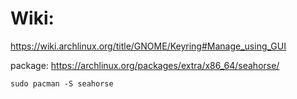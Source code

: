 # Wiki:
https://wiki.archlinux.org/title/GNOME/Keyring#Manage_using_GUI

package: https://archlinux.org/packages/extra/x86_64/seahorse/

```sudo pacman -S seahorse```
